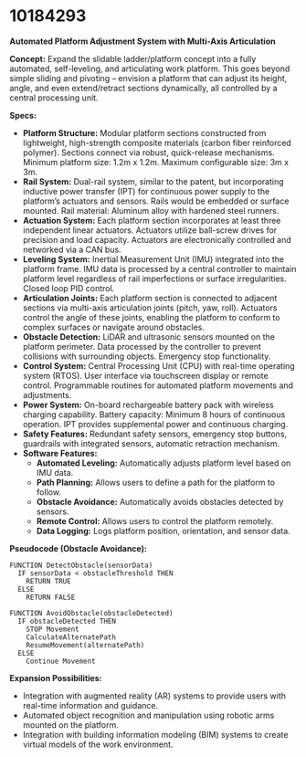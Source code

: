 # 10184293

**Automated Platform Adjustment System with Multi-Axis Articulation**

**Concept:** Expand the slidable ladder/platform concept into a fully automated, self-leveling, and articulating work platform. This goes beyond simple sliding and pivoting – envision a platform that can adjust its height, angle, and even extend/retract sections dynamically, all controlled by a central processing unit.

**Specs:**

*   **Platform Structure:** Modular platform sections constructed from lightweight, high-strength composite materials (carbon fiber reinforced polymer). Sections connect via robust, quick-release mechanisms. Minimum platform size: 1.2m x 1.2m. Maximum configurable size: 3m x 3m.
*   **Rail System:** Dual-rail system, similar to the patent, but incorporating inductive power transfer (IPT) for continuous power supply to the platform’s actuators and sensors. Rails would be embedded or surface mounted. Rail material: Aluminum alloy with hardened steel runners.
*   **Actuation System:** Each platform section incorporates at least three independent linear actuators. Actuators utilize ball-screw drives for precision and load capacity. Actuators are electronically controlled and networked via a CAN bus.
*   **Leveling System:** Inertial Measurement Unit (IMU) integrated into the platform frame. IMU data is processed by a central controller to maintain platform level regardless of rail imperfections or surface irregularities. Closed loop PID control.
*   **Articulation Joints:** Each platform section is connected to adjacent sections via multi-axis articulation joints (pitch, yaw, roll). Actuators control the angle of these joints, enabling the platform to conform to complex surfaces or navigate around obstacles.
*   **Obstacle Detection:** LiDAR and ultrasonic sensors mounted on the platform perimeter. Data processed by the controller to prevent collisions with surrounding objects. Emergency stop functionality.
*   **Control System:** Central Processing Unit (CPU) with real-time operating system (RTOS). User interface via touchscreen display or remote control. Programmable routines for automated platform movements and adjustments.
*   **Power System:** On-board rechargeable battery pack with wireless charging capability. Battery capacity: Minimum 8 hours of continuous operation. IPT provides supplemental power and continuous charging.
*   **Safety Features:** Redundant safety sensors, emergency stop buttons, guardrails with integrated sensors, automatic retraction mechanism.
*   **Software Features:**
    *   **Automated Leveling:** Automatically adjusts platform level based on IMU data.
    *   **Path Planning:** Allows users to define a path for the platform to follow.
    *   **Obstacle Avoidance:** Automatically avoids obstacles detected by sensors.
    *   **Remote Control:** Allows users to control the platform remotely.
    *   **Data Logging:** Logs platform position, orientation, and sensor data.

**Pseudocode (Obstacle Avoidance):**

```
FUNCTION DetectObstacle(sensorData)
  IF sensorData < obstacleThreshold THEN
    RETURN TRUE
  ELSE
    RETURN FALSE

FUNCTION AvoidObstacle(obstacleDetected)
  IF obstacleDetected THEN
    STOP Movement
    CalculateAlternatePath
    ResumeMovement(alternatePath)
  ELSE
    Continue Movement
```

**Expansion Possibilities:**

*   Integration with augmented reality (AR) systems to provide users with real-time information and guidance.
*   Automated object recognition and manipulation using robotic arms mounted on the platform.
*   Integration with building information modeling (BIM) systems to create virtual models of the work environment.